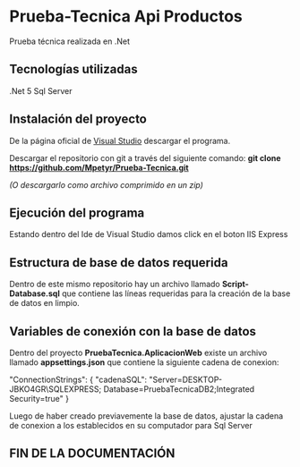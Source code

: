# Prueba-Tecnica Api Productos
Prueba técnica realizada en .Net

## Tecnologías utilizadas

.Net 5
Sql Server

## Instalación del proyecto

De la página oficial de [Visual Studio]([https://nodejs.org/es/download/](https://visualstudio.microsoft.com/es/)) descargar el programa.

Descargar el repositorio con git a través del siguiente comando:
**git clone https://github.com/Mpetyr/Prueba-Tecnica.git**

*(O descargarlo como archivo comprimido en un zip)*

## Ejecución del programa

Estando dentro del Ide de Visual Studio damos click en el boton IIS Express

## Estructura de base de datos requerida

Dentro de este mismo repositorio hay un archivo llamado **Script-Database.sql** que contiene las líneas requeridas para la creación de la base de datos en limpio.

## Variables de conexión con la base de datos

Dentro del proyecto **PruebaTecnica.AplicacionWeb** existe un archivo llamado **appsettings.json** que contiene la siguiente cadena de conexion:

 "ConnectionStrings": {
    "cadenaSQL": "Server=DESKTOP-JBKO4GR\\SQLEXPRESS; Database=PruebaTecnicaDB2;Integrated Security=true"
  }
  
  Luego de haber creado previavemente la base de datos, ajustar la cadena de conexion a los establecidos en su computador para Sql Server
  
  ## FIN DE LA DOCUMENTACIÓN
